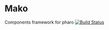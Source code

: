 # Mako
Components framework for pharo 
[![Build Status](https://travis-ci.com/pharo-robotics/Mako.svg?branch=master)](https://travis-ci.com/pharo-robotics/Mako)
